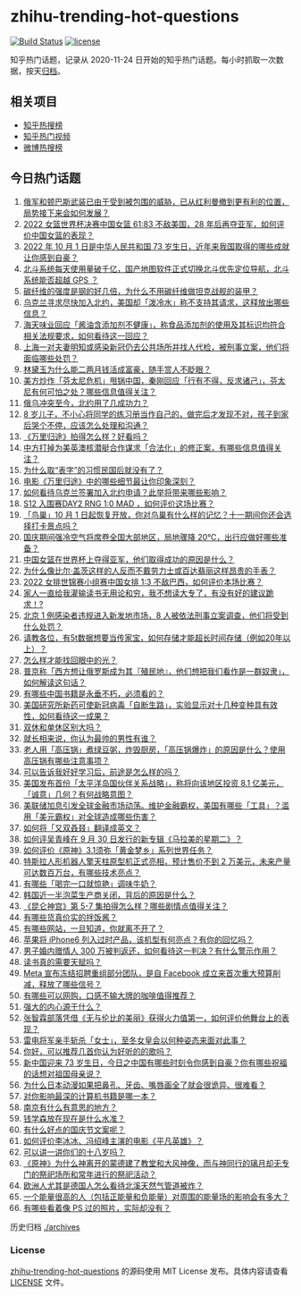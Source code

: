 # zhihu-trending-hot-questions

[![Build Status](https://github.com/justjavac/zhihu-trending-hot-questions/workflows/ci/badge.svg?branch=master)](https://github.com/justjavac/zhihu-trending-hot-questions/actions)
[![license](https://img.shields.io/github/license/justjavac/zhihu-trending-hot-questions)](https://github.com/justjavac/zhihu-trending-hot-questions/blob/master/LICENSE)

知乎热门话题，记录从 2020-11-24 日开始的知乎热门话题。每小时抓取一次数据，按天[归档](./archives)。

## 相关项目

- [知乎热搜榜](https://github.com/justjavac/zhihu-trending-top-search)
- [知乎热门视频](https://github.com/justjavac/zhihu-trending-hot-video)
- [微博热搜榜](https://github.com/justjavac/weibo-trending-hot-search)

## 今日热门话题

<!-- BEGIN -->
<!-- 最后更新时间 Sun Oct 02 2022 07:07:05 GMT+0800 (China Standard Time) -->

1. [俄军和顿巴斯武装已由于受到被包围的威胁，已从红利曼撤到更有利的位置，局势接下来会如何发展？](https://www.zhihu.com/question/557292287)
1. [2022 女篮世界杯决赛中国女篮 61:83 不敌美国，28 年后再夺亚军，如何评价中国女篮的表现？](https://www.zhihu.com/question/557143510)
1. [2022 年 10 月 1 日是中华人民共和国 73 岁生日，近年来我国取得的哪些成就让你感到自豪？](https://www.zhihu.com/question/556882527)
1. [北斗系统每天使用量破千亿，国产地图软件正式切换北斗优先定位导航，北斗系统能否超越 GPS ？](https://www.zhihu.com/question/556955066)
1. [碳纤维的强度是钢的好几倍，为什么不用碳纤维做坦克战舰的装甲？](https://www.zhihu.com/question/480799471)
1. [乌克兰寻求尽快加入北约，美国却「泼冷水」称不支持其请求，这释放出哪些信息？](https://www.zhihu.com/question/557252616)
1. [海天味业回应「酱油含添加剂不健康」，称食品添加剂的使用及其标识均符合相关法规要求，如何看待这一回应？](https://www.zhihu.com/question/557246958)
1. [上海一对夫妻明知或感染新冠仍去公共场所并找人代检，被刑事立案，他们将面临哪些处罚？](https://www.zhihu.com/question/557194961)
1. [林黛玉为什么能二两月钱活成富豪，随手赏人不眨眼？](https://www.zhihu.com/question/358030992)
1. [美方炒作「芬太尼危机」甩锅中国，秦刚回应「行有不得，反求诸己」，芬太尼有何可怕之处？哪些信息值得关注？](https://www.zhihu.com/question/557046202)
1. [俄乌冲突至今，北约用了几成功力？](https://www.zhihu.com/question/556075271)
1. [8 岁儿子，不小心将同学的练习册当作自己的，做完后才发现不对，孩子到家后哭个不停，应该怎么处理和沟通？](https://www.zhihu.com/question/555332128)
1. [《万里归途》拍得怎么样？好看吗？](https://www.zhihu.com/question/555900415)
1. [中方打掉为美英澳核潜艇合作谋求「合法化」的修正案，有哪些信息值得关注？](https://www.zhihu.com/question/557281162)
1. [为什么取“表字”的习惯民国后就没有了？](https://www.zhihu.com/question/22789580)
1. [电影《万里归途》中的哪些细节最让你印象深刻？](https://www.zhihu.com/question/555752061)
1. [如何看待乌克兰签署加入北约申请？此举将带来哪些影响？](https://www.zhihu.com/question/557163600)
1. [S12 入围赛DAY2 RNG 1:0 MAD ，如何评价这场比赛？](https://www.zhihu.com/question/557123249)
1. [「鸟巢」10 月 1 日起恢复开放，你对鸟巢有什么样的记忆？十一期间你还会选择打卡景点吗？](https://www.zhihu.com/question/556878467)
1. [国庆期间强冷空气将席卷全国大部地区，局地骤降 20℃，出行应做好哪些准备？](https://www.zhihu.com/question/557136028)
1. [中国女篮在世界杯上夺得亚军，他们取得成功的原因是什么？](https://www.zhihu.com/question/557254915)
1. [为什么像比尔·盖茨这样的人反而不戴劳力士或百达翡丽这样昂贵的手表？](https://www.zhihu.com/question/420037280)
1. [2022 女排世锦赛小组赛中国女排 1:3 不敌巴西，如何评价本场比赛？](https://www.zhihu.com/question/557280906)
1. [家人一直给我灌输读书无用论和穷，我不想读大专了，有没有好的建议跪求！?](https://www.zhihu.com/question/557179994)
1. [北京 1 例感染者违规进入新发地市场，8 人被依法刑事立案调查，他们将受到什么处罚？](https://www.zhihu.com/question/557271836)
1. [请教各位，有5t数据想要当传家宝，如何存储才能超长时间存储（例如20年以上）？](https://www.zhihu.com/question/556051789)
1. [怎么样才能找回眼中的光？](https://www.zhihu.com/question/461148180)
1. [普京称「西方想让俄罗斯成为其『殖民地』，他们想把我们看作是一群奴隶」，如何解读这句话？](https://www.zhihu.com/question/557149333)
1. [有哪些中国书籍是永垂不朽，必须看的？](https://www.zhihu.com/question/431135878)
1. [美国研究所新药可使新冠病毒「自断生路」，实验显示对十几种变种具有效性，如何看待这一成果？](https://www.zhihu.com/question/556892844)
1. [双休和单休区别大吗？](https://www.zhihu.com/question/35806377)
1. [就长相来说，你认为最帅的男性有谁？](https://www.zhihu.com/question/24972997)
1. [老人用「高压锅」煮绿豆粥，炸毁厨房，「高压锅爆炸」的原因是什么？使用高压锅有哪些注意事项？](https://www.zhihu.com/question/555674753)
1. [可以告诉我好好学习后，前途是怎么样的吗？](https://www.zhihu.com/question/557275097)
1. [美国发布首份「太平洋岛国伙伴关系战略」，称将向该地区投资 8.1 亿美元，「诚意」几何？有何战略意图？](https://www.zhihu.com/question/557016780)
1. [美联储加息引发全球金融市场动荡。维护金融霸权，美国有哪些「工具」？滥用「美元霸权」对全球造成哪些伤害？](https://www.zhihu.com/question/556913641)
1. [如何将「又双叒叕」翻译成英文？](https://www.zhihu.com/question/556140160)
1. [如何评吴青峰在 9 月 30 日发行的新专辑《马拉美的星期二》？](https://www.zhihu.com/question/556765264)
1. [如何评价《原神》3.1须弥「黄金梦乡」系列世界任务？](https://www.zhihu.com/question/556098195)
1. [特斯拉人形机器人擎天柱原型机正式亮相，预计售价不到 2 万美元，未来产量可达数百万台，有哪些技术亮点？](https://www.zhihu.com/question/557190222)
1. [有哪些「喝完一口就惊艳」调味牛奶？](https://www.zhihu.com/question/545972729)
1. [韩国近一半泡菜生产商关闭，背后的原因是什么？](https://www.zhihu.com/question/557187893)
1. [《昆仑神宫》第 5-7 集拍得怎么样？哪些剧情点值得关注？](https://www.zhihu.com/question/556061529)
1. [有哪些货真价实的拌饭酱？](https://www.zhihu.com/question/552722680)
1. [有哪些网站，一旦知道，你就离不开了？](https://www.zhihu.com/question/398193048)
1. [苹果将 iPhone6 列入过时产品，该机型有何亮点？有你的回忆吗？](https://www.zhihu.com/question/557185912)
1. [男子婚内赠情人 300 万被判返还，如何看待这一判决？有什么警示作用？](https://www.zhihu.com/question/556284356)
1. [读书真的需要天赋吗？](https://www.zhihu.com/question/472884428)
1. [Meta 宣布冻结招聘重组部分团队，是自 Facebook 成立来首次重大预算削减，释放了哪些信号？](https://www.zhihu.com/question/556796137)
1. [有哪些可以网购，口感不输大牌的咖啡值得推荐？](https://www.zhihu.com/question/552722647)
1. [强大的内心源于什么？](https://www.zhihu.com/question/513712505)
1. [张智霖部落凭借《无与伦比的美丽》获得火力值第一，如何评价他舞台上的表现？](https://www.zhihu.com/question/556889454)
1. [雷电将军亲手斩杀「女士」，至冬女皇会以何种姿态来面对此事？](https://www.zhihu.com/question/486402715)
1. [你好，可以推荐几首你认为好听的的歌吗？](https://www.zhihu.com/question/557199585)
1. [新中国迎来 73 岁生日，今日之中国有哪些时刻令你感到自豪？你有哪些祝福的话想对祖国母亲说？](https://www.zhihu.com/question/556802366)
1. [为什么日本动漫如果把鼻孔、牙齿、嘴唇画全了就会很诡异、很难看？](https://www.zhihu.com/question/28489148)
1. [对你影响最深的计算机书籍是哪一本？](https://www.zhihu.com/question/554300049)
1. [南京有什么有意思的地方？](https://www.zhihu.com/question/26961037)
1. [钱学森放在现在是什么水准？](https://www.zhihu.com/question/304945778)
1. [有什么好点的国庆节文案呢？](https://www.zhihu.com/question/489968096)
1. [如何评价李冰冰、冯绍峰主演的电影《平凡英雄》？](https://www.zhihu.com/question/495223148)
1. [可以讲一讲你们的十八岁吗？](https://www.zhihu.com/question/557244532)
1. [《原神》为什么神离开的蒙德建了教堂和大风神像，而与神同行的璃月却无专门的祭祀场所和常年进行的祭祀活动？](https://www.zhihu.com/question/547222591)
1. [欧洲人尤其是德国人怎么看待北溪天然气管道被炸？](https://www.zhihu.com/question/556015016)
1. [一个能量很高的人（包括正能量和负能量）对周围的能量场的影响会有多大？](https://www.zhihu.com/question/356707645)
1. [有哪些看着像 PS 过的照片，实际却没有？](https://www.zhihu.com/question/51233589)

<!-- END -->

历史归档 [./archives](./archives)

### License

[zhihu-trending-hot-questions](https://github.com/justjavac/zhihu-trending-hot-questions)
的源码使用 MIT License 发布。具体内容请查看 [LICENSE](./LICENSE) 文件。

